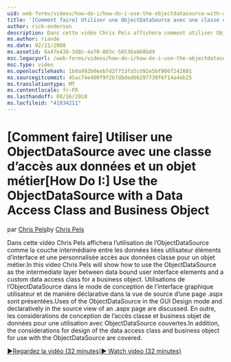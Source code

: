 ```yaml
---
uid: web-forms/videos/how-do-i/how-do-i-use-the-objectdatasource-with-a-data-access-class-and-business-object
title: '[Comment faire] Utiliser une ObjectDataSource avec une classe d’accès aux données et un objet métier | Microsoft Docs'
author: rick-anderson
description: Dans cette vidéo Chris Pels affichera comment utiliser ObjectDataSource comme la couche intermédiaire entre les éléments d’interface utilisateur liée aux données et un compte de données personnalisées...
ms.author: riande
ms.date: 02/21/2008
ms.assetid: 8a47e438-3d8c-4a70-803c-56536a868bd9
msc.legacyurl: /web-forms/videos/how-do-i/how-do-i-use-the-objectdatasource-with-a-data-access-class-and-business-object
msc.type: video
ms.openlocfilehash: 1b0a992b0eeb7d2f753fa5cd92e5bf806f242881
ms.sourcegitcommit: 45ac74e400f9f2b7dbded66297730f6f14a4eb25
ms.translationtype: MT
ms.contentlocale: fr-FR
ms.lasthandoff: 08/16/2018
ms.locfileid: "41834211"
---
```

<a name="how-do-i-use-the-objectdatasource-with-a-data-access-class-and-business-object"></a><span data-ttu-id="b3c45-103">[Comment faire] Utiliser une ObjectDataSource avec une classe d’accès aux données et un objet métier</span><span class="sxs-lookup"><span data-stu-id="b3c45-103">[How Do I:] Use the ObjectDataSource with a Data Access Class and Business Object</span></span>
====================
<span data-ttu-id="b3c45-104">par [Chris Pels](https://twitter.com/chrispels)</span><span class="sxs-lookup"><span data-stu-id="b3c45-104">by [Chris Pels](https://twitter.com/chrispels)</span></span>

<span data-ttu-id="b3c45-105">Dans cette vidéo Chris Pels affichera l’utilisation de l’ObjectDataSource comme la couche intermédiaire entre les données liées utilisateur éléments d’interface et une personnalisée accès aux données classe pour un objet métier.</span><span class="sxs-lookup"><span data-stu-id="b3c45-105">In this video Chris Pels will show how to use the ObjectDataSource as the intermediate layer between data bound user interface elements and a custom data access class for a business object.</span></span> <span data-ttu-id="b3c45-106">Utilisations de l’ObjectDataSource dans le mode de conception de l’interface graphique utilisateur et de manière déclarative dans la vue de source d’une page .aspx sont présentées.</span><span class="sxs-lookup"><span data-stu-id="b3c45-106">Uses of the ObjectDataSource in the GUI Design mode and declaratively in the source view of an .aspx page are discussed.</span></span> <span data-ttu-id="b3c45-107">En outre, les considérations de conception de l’accès classe et business objet de données pour une utilisation avec ObjectDataSource couvertes.</span><span class="sxs-lookup"><span data-stu-id="b3c45-107">In addition, the considerations for design of the data access class and business object for use with the ObjectDataSource are covered.</span></span>

[<span data-ttu-id="b3c45-108">&#9654;Regardez la vidéo (32 minutes)</span><span class="sxs-lookup"><span data-stu-id="b3c45-108">&#9654; Watch video (32 minutes)</span></span>](https://channel9.msdn.com/Blogs/ASP-NET-Site-Videos/how-do-i-use-the-objectdatasource-with-a-data-access-class-and-business-object)
